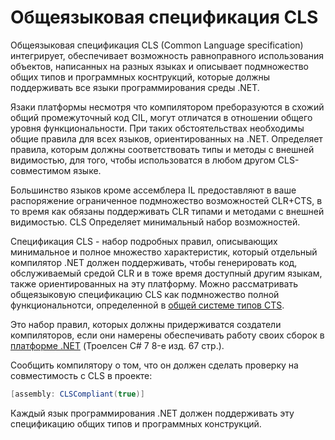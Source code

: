 # Общеязыковая спецификация CLS

Общеязыковая спецификация CLS (Common Language specification) интегрирует, обеспечивает возможность равноправного использования объектов, написанных на разных языках и описывает подмножество общих типов и программных коснтрукций, которые должны поддерживать все языки программирования среды .NET. 

Язаки платформы несмотря что компилятором преборазуются в схожий общий промежуточный код CIL, могут отличатся в отношении общего уровня функциональности. При таких обстоятельствах необходимы общие правила для всех языков, ориентированных на .NET. Определяет правила, которым должны соответствовать типы и методы с внешней видимостью, для того, чтобы использоватся в любом другом CLS-совместимом языке.

Большинство языков кроме ассемблера IL предоставляют в ваше распоряжение ограниченное подмножество возможностей CLR+CTS, в то время как обязаны поддерживать CLR типами и методами с внешней видимостью. CLS Определяет минимальный набор возможностей.

Спецификация CLS - набор подробных правил, описывающих минимальное и полное множество характеристик, который отдельный компилятор .NET должен поддерживать, чтобы генерировать код, обслуживаемый средой CLR и в тоже время доступный другим языкам, также ориентированных на эту платформу. Можно рассматривать общеязыковую спецификацию CLS как подмножество полной функциональнотси, определенной в [общей системе типов CTS](./cts.md).

Это набор правил, которых должны придерживатся создатели компиляторов, если они намерены обеспечивать работу своих сборок в [платформе .NET](./index.md) (Троелсен C# 7 8-е изд. 67 стр.). 

Сообщить компилятору о том, что он должен сделать проверку на совместимость с CLS в проекте:
```csharp
[assembly: CLSCompliant(true)]
```

Каждый язык программирования .NET должен поддерживать эту спецификацию общих типов и программных конструкций. 

